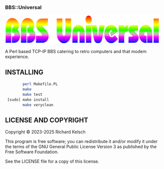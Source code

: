 ### BBS::Universal

![BBS::Universal Logo](files/files/BBS_Universal.png?raw=true "BBS::Universal")

A Perl based TCP-IP BBS catering to retro computers and that modem experience.

## INSTALLING

```bash
        perl Makefile.PL
        make
        make test
 [sudo] make install
        make veryclean
```

## LICENSE AND COPYRIGHT

Copyright © 2023-2025 Richard Kelsch

This program is free software; you can redistribute it and/or modify it under the terms of the GNU General Public License Version 3 as published by the Free Software Foundation.

See the LICENSE file for a copy of this license.

